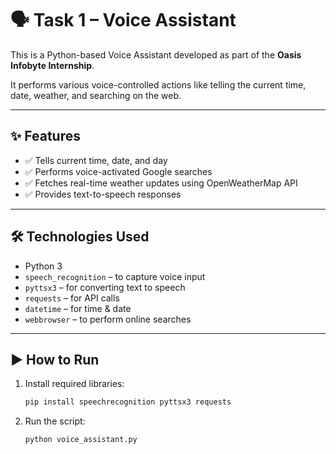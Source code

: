 # 🗣️ Task 1 – Voice Assistant

This is a Python-based Voice Assistant developed as part of the **Oasis Infobyte Internship**.

It performs various voice-controlled actions like telling the current time, date, weather, and searching on the web.

---

## ✨ Features

- ✅ Tells current time, date, and day
- ✅ Performs voice-activated Google searches
- ✅ Fetches real-time weather updates using OpenWeatherMap API
- ✅ Provides text-to-speech responses

---

## 🛠️ Technologies Used

- Python 3
- `speech_recognition` – to capture voice input
- `pyttsx3` – for converting text to speech
- `requests` – for API calls
- `datetime` – for time & date
- `webbrowser` – to perform online searches

---

## ▶️ How to Run

1. Install required libraries:
   ```bash
   pip install speechrecognition pyttsx3 requests
2. Run the script:
   ```bash
   python voice_assistant.py

   

